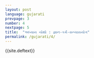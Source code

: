 ```yaml
---
layout: post
language: gujarati
prevpage: 3
number: 4
nextpage: 5
title:  "અધ્યાય ચોથો : જ્ઞાન-કર્મ-સન્યાસયોગ"
permalink: /gujarati/4/
---
```


{{site.deftext}}
